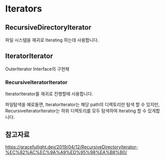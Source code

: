 # Iterators

## RecursiveDirectoryIterator

파일 시스템을 재귀로 Iterating 하는데 사용합니다.

## IteratorIterator

OuterIterator Interface의 구현체

### RecursiveIteratorIterator

IteratorIterator를 재귀로 진행할때 사용합니다.

파일탐색을 예로들면, IteratorIterator는 해당 path의 디렉토리만 탐색 할 수 있지만,
RecursiveIteratorIterator는 하위 디렉토리를 모두 탐색하여 Iterating 할 수 있게합니다.


## 참고자료

https://gracefullight.dev/2019/04/12/RecursiveDirectoryIterator-%EC%82%AC%EC%9A%A9%ED%95%98%EA%B8%B0/
